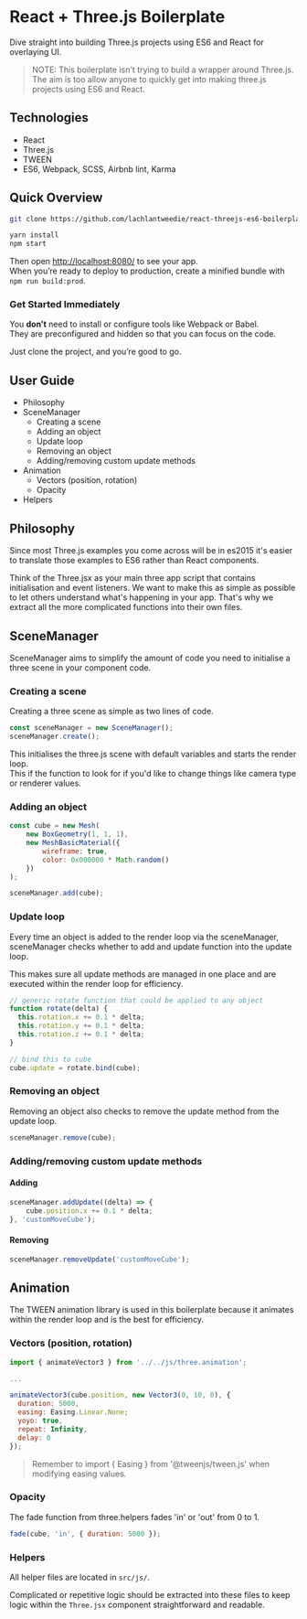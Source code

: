 # React + Three.js Boilerplate

Dive straight into building Three.js projects using ES6 and React for overlaying UI.

> NOTE: This boilerplate isn't trying to build a wrapper around Three.js. The aim is too allow anyone to quickly get into making three.js projects using ES6 and React.

## Technologies

- React
- Three.js
- TWEEN
- ES6, Webpack, SCSS, Airbnb lint, Karma

## Quick Overview

```sh
git clone https://github.com/lachlantweedie/react-threejs-es6-boilerplate.git my-new-project

yarn install
npm start
```

Then open [http://localhost:8080/](http://localhost:8080/) to see your app.<br>
When you’re ready to deploy to production, create a minified bundle with `npm run build:prod`.

### Get Started Immediately

You **don’t** need to install or configure tools like Webpack or Babel.<br>
They are preconfigured and hidden so that you can focus on the code.

Just clone the project, and you’re good to go.

## User Guide

- Philosophy
- SceneManager
    - Creating a scene
    - Adding an object
    - Update loop
    - Removing an object
    - Adding/removing custom update methods
- Animation
    - Vectors (position, rotation)
    - Opacity
- Helpers

## Philosophy

Since most Three.js examples you come across will be in es2015 it's easier to translate those examples to ES6 rather than React components.

Think of the Three.jsx as your main three app script that contains initialisation and event listeners. We want to make this as simple as possible to let others understand what's happening in your app. That's why we extract all the more complicated functions into their own files.


## SceneManager

SceneManager aims to simplify the amount of code you need to initialise a three scene in your component code.

### Creating a scene

Creating a three scene as simple as two lines of code.

```javascript
const sceneManager = new SceneManager();
sceneManager.create();
```

This initialises the three.js scene with default variables and starts the render loop.<br>
This if the function to look for if you'd like to change things like camera type or renderer values.

### Adding an object

```javascript
const cube = new Mesh(
    new BoxGeometry(1, 1, 1),
    new MeshBasicMaterial({
        wireframe: true,
        color: 0x000000 * Math.random()
    })
);

sceneManager.add(cube);
```

### Update loop

Every time an object is added to the render loop via the sceneManager, sceneManager checks whether to add and update function into the update loop.

This makes sure all update methods are managed in one place and are executed within the render loop for efficiency.

```javascript
// generic rotate function that could be applied to any object
function rotate(delta) {
  this.rotation.x += 0.1 * delta;
  this.rotation.y += 0.1 * delta;
  this.rotation.z += 0.1 * delta;
}

// bind this to cube
cube.update = rotate.bind(cube);

```

### Removing an object

Removing an object also checks to remove the update method from the update loop.

```javascript
sceneManager.remove(cube);
```

### Adding/removing custom update methods

#### Adding

```javascript
sceneManager.addUpdate((delta) => {
    cube.position.x += 0.1 * delta;
}, 'customMoveCube');
```

#### Removing

```javascript
sceneManager.removeUpdate('customMoveCube');
```

## Animation

The TWEEN animation library is used in this boilerplate because it animates within the render loop and is the best for efficiency.

### Vectors (position, rotation)

```javascript
import { animateVector3 } from '../../js/three.animation';

...

animateVector3(cube.position, new Vector3(0, 10, 0), {
  duration: 5000,
  easing: Easing.Linear.None;
  yoyo: true,
  repeat: Infinity,
  delay: 0
});
```

> Remember to import { Easing } from '@tweenjs/tween.js' when modifying easing values.

### Opacity

The fade function from three.helpers fades 'in' or 'out' from 0 to 1.

```javascript
fade(cube, 'in', { duration: 5000 });
```

### Helpers

All helper files are located in `src/js/`.

Complicated or repetitive logic should be extracted into these files to keep logic within the `Three.jsx` component straightforward and readable.
